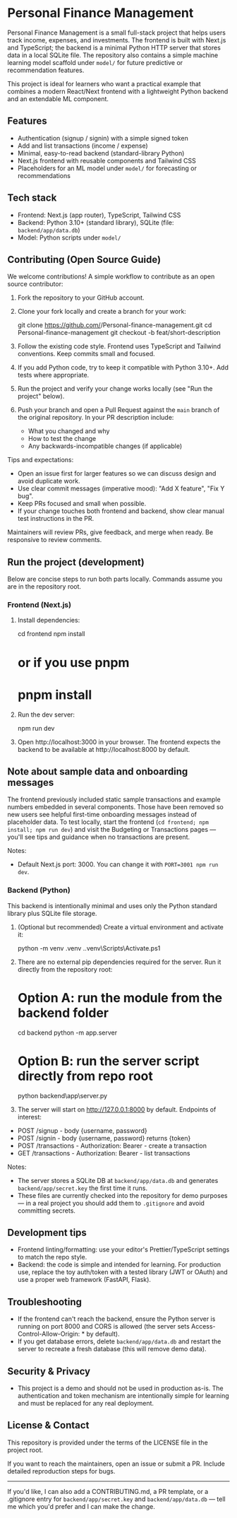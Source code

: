 # Personal Finance Management

Personal Finance Management is a small full-stack project that helps users track income, expenses, and investments. The frontend is built with Next.js and TypeScript; the backend is a minimal Python HTTP server that stores data in a local SQLite file. The repository also contains a simple machine learning model scaffold under `model/` for future predictive or recommendation features.

This project is ideal for learners who want a practical example that combines a modern React/Next frontend with a lightweight Python backend and an extendable ML component.

## Features

- Authentication (signup / signin) with a simple signed token
- Add and list transactions (income / expense)
- Minimal, easy-to-read backend (standard-library Python)
- Next.js frontend with reusable components and Tailwind CSS
- Placeholders for an ML model under `model/` for forecasting or recommendations

## Tech stack

- Frontend: Next.js (app router), TypeScript, Tailwind CSS
- Backend: Python 3.10+ (standard library), SQLite (file: `backend/app/data.db`)
- Model: Python scripts under `model/`

## Contributing (Open Source Guide)

We welcome contributions! A simple workflow to contribute as an open source contributor:

1. Fork the repository to your GitHub account.
2. Clone your fork locally and create a branch for your work:

   git clone https://github.com/<your-username>/Personal-finance-management.git
   cd Personal-finance-management
   git checkout -b feat/short-description

3. Follow the existing code style. Frontend uses TypeScript and Tailwind conventions. Keep commits small and focused.
4. If you add Python code, try to keep it compatible with Python 3.10+. Add tests where appropriate.
5. Run the project and verify your change works locally (see "Run the project" below).
6. Push your branch and open a Pull Request against the `main` branch of the original repository. In your PR description include:
   - What you changed and why
   - How to test the change
   - Any backwards-incompatible changes (if applicable)

Tips and expectations:

- Open an issue first for larger features so we can discuss design and avoid duplicate work.
- Use clear commit messages (imperative mood): "Add X feature", "Fix Y bug".
- Keep PRs focused and small when possible.
- If your change touches both frontend and backend, show clear manual test instructions in the PR.

Maintainers will review PRs, give feedback, and merge when ready. Be responsive to review comments.

## Run the project (development)

Below are concise steps to run both parts locally. Commands assume you are in the repository root.

### Frontend (Next.js)

1. Install dependencies:

   cd frontend
   npm install

   # or if you use pnpm

   # pnpm install

2. Run the dev server:

   npm run dev

3. Open http://localhost:3000 in your browser. The frontend expects the backend to be available at http://localhost:8000 by default.

## Note about sample data and onboarding messages

The frontend previously included static sample transactions and example numbers embedded in several components. Those have been removed so new users see helpful first-time onboarding messages instead of placeholder data. To test locally, start the frontend (`cd frontend; npm install; npm run dev`) and visit the Budgeting or Transactions pages — you'll see tips and guidance when no transactions are present.

Notes:

- Default Next.js port: 3000. You can change it with `PORT=3001 npm run dev`.

### Backend (Python)

This backend is intentionally minimal and uses only the Python standard library plus SQLite file storage.

1. (Optional but recommended) Create a virtual environment and activate it:

   python -m venv .venv
   .\.venv\Scripts\Activate.ps1

2. There are no external pip dependencies required for the server. Run it directly from the repository root:

   # Option A: run the module from the backend folder

   cd backend
   python -m app.server

   # Option B: run the server script directly from repo root

   python backend\app\server.py

3. The server will start on http://127.0.0.1:8000 by default. Endpoints of interest:

- POST /signup - body {username, password}
- POST /signin - body {username, password} returns {token}
- POST /transactions - Authorization: Bearer <token> - create a transaction
- GET /transactions - Authorization: Bearer <token> - list transactions

Notes:

- The server stores a SQLite DB at `backend/app/data.db` and generates `backend/app/secret.key` the first time it runs.
- These files are currently checked into the repository for demo purposes — in a real project you should add them to `.gitignore` and avoid committing secrets.

## Development tips

- Frontend linting/formatting: use your editor's Prettier/TypeScript settings to match the repo style.
- Backend: the code is simple and intended for learning. For production use, replace the toy auth/token with a tested library (JWT or OAuth) and use a proper web framework (FastAPI, Flask).

## Troubleshooting

- If the frontend can't reach the backend, ensure the Python server is running on port 8000 and CORS is allowed (the server sets Access-Control-Allow-Origin: \* by default).
- If you get database errors, delete `backend/app/data.db` and restart the server to recreate a fresh database (this will remove demo data).

## Security & Privacy

- This project is a demo and should not be used in production as-is. The authentication and token mechanism are intentionally simple for learning and must be replaced for any real deployment.

## License & Contact

This repository is provided under the terms of the LICENSE file in the project root.

If you want to reach the maintainers, open an issue or submit a PR. Include detailed reproduction steps for bugs.

---

If you'd like, I can also add a CONTRIBUTING.md, a PR template, or a .gitignore entry for `backend/app/secret.key` and `backend/app/data.db` — tell me which you'd prefer and I can make the change.
